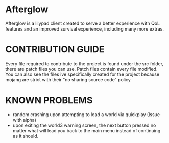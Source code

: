 # Afterglow 

Afterglow is a lilypad client created to serve a better experience with QoL features and an improved survival experience, including many more extras.

# CONTRIBUTION GUIDE
Every file required to contribute to the project is found under the src folder, there are patch files you can use. Patch files contain every file modified.
You can also see the files ive specifically created for the project because mojang are strict with their "no sharing source code" policy 

# KNOWN PROBLEMS
- random crashing upon attempting to load a world via quickplay (Issue with alpha)
- upon exiting the world3 warning screen, the next button pressed no matter what will lead you back to the main menu instead of continuing as it should.

